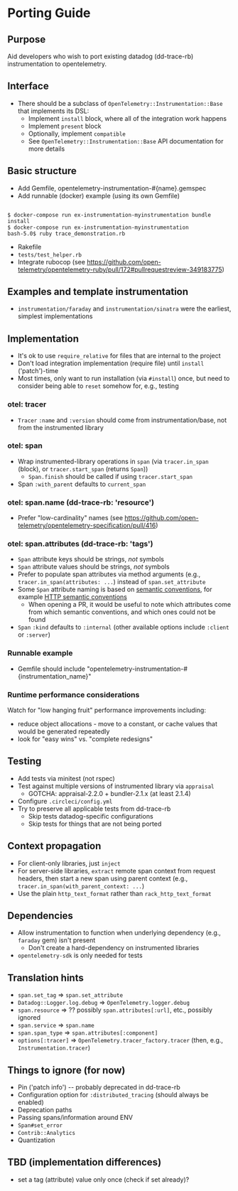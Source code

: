# Porting Guide

## Purpose

Aid developers who wish to port existing datadog (dd-trace-rb) instrumentation to opentelemetry.

## Interface

* There should be a subclass of `OpenTelemetry::Instrumentation::Base` that implements its DSL:
  * Implement `install` block, where all of the integration work happens
  * Implement `present` block
  * Optionally, implement `compatible`
  * See `OpenTelemetry::Instrumentation::Base` API documentation for more details

## Basic structure

* Add Gemfile, opentelemetry-instrumentation-#{name}.gemspec
* Add runnable (docker) example (using its own Gemfile)

```console

$ docker-compose run ex-instrumentation-myinstrumentation bundle install
$ docker-compose run ex-instrumentation-myinstrumentation
bash-5.0$ ruby trace_demonstration.rb

```

* Rakefile
* `tests/test_helper.rb`
* Integrate rubocop (see https://github.com/open-telemetry/opentelemetry-ruby/pull/172#pullrequestreview-349183775)

## Examples and template instrumentation

* `instrumentation/faraday` and `instrumentation/sinatra` were the earliest, simplest implementations

## Implementation

* It's ok to use `require_relative` for files that are internal to the project
* Don't load integration implementation (require file) until `install` ('patch')-time
* Most times, only want to run installation (via `#install`) once, but need to
  consider being able to `reset` somehow for, e.g., testing

### otel: tracer

* `Tracer` `:name` and `:version` should come from instrumentation/base, not from the instrumented library

### otel: span

* Wrap instrumented-library operations in `span` (via `tracer.in_span` (block), or `tracer.start_span` (returns `Span`))
  * `Span.finish` should be called if using `tracer.start_span`
* Span `:with_parent` defaults to `current_span`

### otel: span.name (dd-trace-rb: 'resource')

* Prefer "low-cardinality" names (see https://github.com/open-telemetry/opentelemetry-specification/pull/416)

### otel: span.attributes (dd-trace-rb: 'tags')

* `Span` attribute keys should be strings, *not* symbols
* `Span` attribute values should be strings, *not* symbols
* Prefer to populate span attributes via method arguments (e.g., `tracer.in_span(attributes: ...`) instead of `span.set_attribute`
* Some `Span` attribute naming is based on [semantic conventions](https://github.com/open-telemetry/opentelemetry-specification/blob/master/specification/data-semantic-conventions.md), for example [HTTP semantic conventions](https://github.com/open-telemetry/opentelemetry-specification/blob/master/specification/data-http.md)
  * When opening a PR, it would be useful to note which attributes come from which semantic conventions, and which ones could not be found
* `Span` `:kind` defaults to `:internal` (other available options include `:client` or `:server`)

### Runnable example

* Gemfile should include "opentelemetry-instrumentation-#{instrumentation_name}"

### Runtime performance considerations

Watch for "low hanging fruit" performance improvements including:
* reduce object allocations - move to a constant, or cache values that would be generated repeatedly
* look for "easy wins" vs. "complete redesigns"

## Testing

* Add tests via minitest (not rspec)
* Test against multiple versions of instrumented library via `appraisal`
  * GOTCHA: appraisal-2.2.0 + bundler-2.1.x (at least 2.1.4)
* Configure `.circleci/config.yml`
* Try to preserve all applicable tests from dd-trace-rb
  * Skip tests datadog-specific configurations
  * Skip tests for things that are not being ported

## Context propagation

* For client-only libraries, just `inject`
* For server-side libraries, `extract` remote span context from request headers, then start a new span using parent context (e.g., `tracer.in_span(with_parent_context: ...`)
* Use the plain `http_text_format` rather than `rack_http_text_format`

## Dependencies

* Allow instrumentation to function when underlying dependency (e.g., `faraday` gem) isn't present
  * Don't create a hard-dependency on instrumented libraries
* `opentelemetry-sdk` is only needed for tests

## Translation hints

* `span.set_tag` => `span.set_attribute`
* `Datadog::Logger.log.debug` => `OpenTelemetry.logger.debug`
* `span.resource` => ?? possibly `span.attributes[:url]`, etc., possibly ignored
* `span.service` => `span.name`
* `span.span_type` => `span.attributes[:component]`
* `options[:tracer]` => `OpenTelemetry.tracer_factory.tracer` (then, e.g., `Instrumentation.tracer`)

## Things to ignore (for now)

* Pin ('patch info') -- probably deprecated in dd-trace-rb
* Configuration option for `:distributed_tracing` (should always be enabled)
* Deprecation paths
* Passing spans/information around ENV
* `Span#set_error`
* `Contrib::Analytics`
* Quantization

## TBD (implementation differences)

* set a tag (attribute) value only once (check if set already)?
